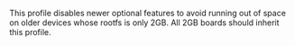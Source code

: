 This profile disables newer optional features to avoid running out of
space on older devices whose rootfs is only 2GB. All 2GB boards should inherit
this profile.
